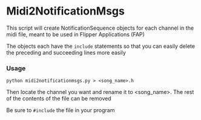 # Midi2NotificationMsgs

This script will create NotificationSequence objects for each channel in the midi file, meant to be used in Flipper Applications (FAP)

The objects each have the `include` statements so that you can easily delete the preceding and succeeding lines more easily

### Usage

`python midi2notificationmsgs.py > <song_name>.h`

Then locate the channel you want and rename it to \<song\_name\>. The rest of the contents of the file can be removed

Be sure to `#include` the file in your program

